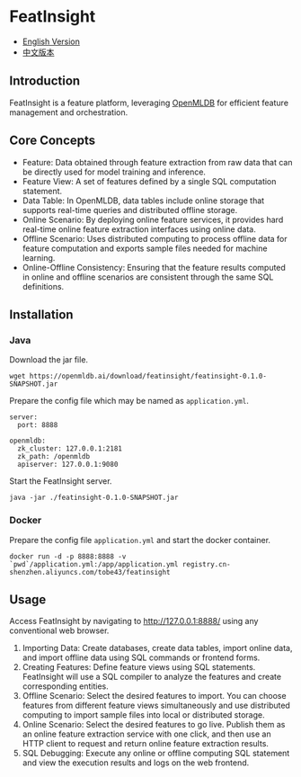 # FeatInsight

* [English Version](README.md)
* [中文版本](README-zh.md)

## Introduction

FeatInsight is a feature platform, leveraging [OpenMLDB](https://github.com/4paradigm/OpenMLDB) for efficient feature management and orchestration.

## Core Concepts

* Feature: Data obtained through feature extraction from raw data that can be directly used for model training and inference.
* Feature View: A set of features defined by a single SQL computation statement.
* Data Table: In OpenMLDB, data tables include online storage that supports real-time queries and distributed offline storage.
* Online Scenario: By deploying online feature services, it provides hard real-time online feature extraction interfaces using online data.
* Offline Scenario: Uses distributed computing to process offline data for feature computation and exports sample files needed for machine learning.
* Online-Offline Consistency: Ensuring that the feature results computed in online and offline scenarios are consistent through the same SQL definitions.

## Installation

### Java

Download the jar file.

```
wget https://openmldb.ai/download/featinsight/featinsight-0.1.0-SNAPSHOT.jar
```

Prepare the config file which may be named as `application.yml`.

```
server:
  port: 8888
 
openmldb:
  zk_cluster: 127.0.0.1:2181
  zk_path: /openmldb
  apiserver: 127.0.0.1:9080
```

Start the FeatInsight server.

```
java -jar ./featinsight-0.1.0-SNAPSHOT.jar
```

### Docker

Prepare the config file `application.yml` and start the docker container.

```
docker run -d -p 8888:8888 -v `pwd`/application.yml:/app/application.yml registry.cn-shenzhen.aliyuncs.com/tobe43/featinsight
```

## Usage

Access FeatInsight by navigating to http://127.0.0.1:8888/ using any conventional web browser.

1. Importing Data: Create databases, create data tables, import online data, and import offline data using SQL commands or frontend forms.
2. Creating Features: Define feature views using SQL statements. FeatInsight will use a SQL compiler to analyze the features and create corresponding entities.
3. Offline Scenario: Select the desired features to import. You can choose features from different feature views simultaneously and use distributed computing to import sample files into local or distributed storage.
4. Online Scenario: Select the desired features to go live. Publish them as an online feature extraction service with one click, and then use an HTTP client to request and return online feature extraction results.
5. SQL Debugging: Execute any online or offline computing SQL statement and view the execution results and logs on the web frontend.
